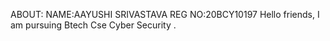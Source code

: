 ABOUT:
NAME:AAYUSHI SRIVASTAVA
REG NO:20BCY10197
Hello friends, I am pursuing Btech Cse Cyber Security .
